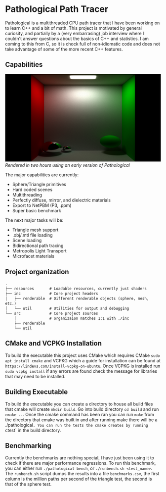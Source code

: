 # Pathological Path Tracer
Pathological is a multithreaded CPU path tracer that I have been
working on to learn C++ and a bit of math. This project is motivated
by general curiosity, and partially by a (very embarrasing) job
interview where I couldn't answer questions about the basics of C++
and statistics.  I am coming to this from C, so it is chock full of
non-idiomatic code and does not take advantage of some of the more
recent C++ features.

## Capabilities

![Sample render](/pics/early-render.png)
*Rendered in two hours using an early version of Pathological*

The major capabilities are currently:
- Sphere/Triangle primitives
- Hard coded scenes
- Multithreading
- Perfectly diffuse, mirror, and dielectric materials
- Export to NetPBM (P3, .ppm)
- Super basic benchmark

The next major tasks will be:
- Triangle mesh support
- .obj/.mtl file loading
- Scene loading
- Bidirectional path tracing
- Metropolis Light Transport
- Microfacet materials

## Project organization
```
.
├── resources       # Loadable resources, currently just shaders
├── inc             # Core project headers
│   ├── renderable  # Different renderable objects (sphere, mesh, etc.)
│   └── util        # Utilities for output and debugging
└── src             # Core project sources
    │               # organizaion matches 1:1 with ./inc
    ├── renderable
    └── util
```

## CMake and VCPKG Installation
To build the executable this project uses CMake which requires CMake `sudo apt
install cmake` and VCPKG which a guide for installation can be found at
`https://lindevs.com/install-vcpkg-on-ubuntu`. Once VCPKG is installed
run `sudo vcpkg install` if any errors are found check the message for 
libraries that may need to be installed. 

## Building Executable
To build the executable you can create a directory to house all build 
files that cmake will create `mkdir build`. Go into build directory `cd build`
and run `cmake ..`. Once the cmake command has been ran you can run `make` 
from the directory that cmake was built in and after running make there will be
a ./pathological`. You can run the tests the cmake creates by running `ctest`
in the build directory.

## Benchmarking
Currently the benchmarks are nothing special, I have just been using
it to check if there are major performance regressions. To run this
benchmark, you can either run `./pathological bench`, or
`./runbench.sh <test_name>`. The `runbench.sh` script dumps the
results into a file `benchmarks.csv`, the first column is the million
paths per second of the triangle test, the second is that of the
sphere test.
